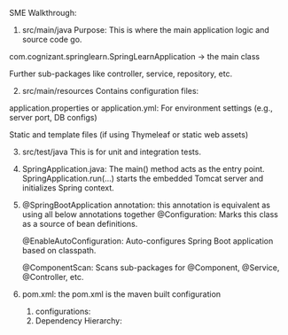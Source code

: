 SME Walkthrough:
1. src/main/java 
   Purpose: This is where the main application logic and source code go.


com.cognizant.springlearn.SpringLearnApplication → the main class

Further sub-packages like controller, service, repository, etc.

2. src/main/resources 
   Contains configuration files:

application.properties or application.yml: For environment settings (e.g., server port, DB configs)

Static and template files (if using Thymeleaf or static web assets)

3. src/test/java 
   This is for unit and integration tests.

4. SpringApplication.java:
   The main() method acts as the entry point.
   SpringApplication.run(...) starts the embedded Tomcat server and initializes Spring context.

5. @SpringBootApplication annotation:
   this annotation is equivalent as using all below annotations together
   @Configuration: Marks this class as a source of bean definitions.

   @EnableAutoConfiguration: Auto-configures Spring Boot application based on classpath.

   @ComponentScan: Scans sub-packages for @Component, @Service, @Controller, etc.
6. pom.xml:
   the pom.xml is the maven built configuration
   1. configurations:
   2. Dependency Hierarchy:
      
   